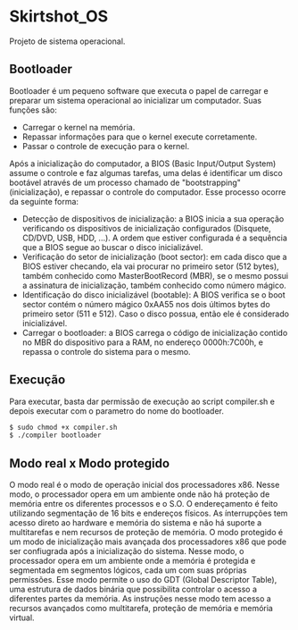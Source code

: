 # Skirtshot_OS
Projeto de sistema operacional.

## Bootloader
Bootloader é um pequeno software que executa o papel de carregar e preparar um sistema operacional ao inicializar um computador.
Suas funções são:
- Carregar o kernel na memória.
- Repassar informações para que o kernel execute corretamente.
- Passar o controle de execução para o kernel.

Após a inicialização do computador, a BIOS (Basic Input/Output System) assume o controle e faz algumas tarefas, uma delas é identificar um disco bootável através de um processo chamado de "bootstrapping" (inicialização), e repassar o controle do computador. Esse processo ocorre da seguinte forma:
- Detecção de dispositivos de inicialização: a BIOS inicia a sua operação verificando os dispositivos de inicialização configurados (Disquete, CD/DVD, USB, HDD, ...). A ordem que estiver configurada é a sequência que a BIOS segue ao buscar o disco inicializável.
- Verificação do setor de inicialização (boot sector): em cada disco que a BIOS estiver checando, ela vai procurar no primeiro setor (512 bytes), também conhecido como MasterBootRecord (MBR), se o mesmo possui a assinatura de inicialização, também conhecido como número mágico.
- Identificação do disco inicializável (bootable): A BIOS verifica se o boot sector contém o número mágico 0xAA55 nos dois últimos bytes do primeiro setor (511 e 512). Caso o disco possua, então ele é considerado inicializável.
- Carregar o bootloader: a BIOS carrega o código de inicialização contido no MBR do dispositivo para a RAM, no endereço 0000h:7C00h, e repassa o controle do sistema para o mesmo.

## Execução
Para executar, basta dar permissão de execução ao script compiler.sh e depois executar com o parametro do nome do bootloader.
```sh
$ sudo chmod +x compiler.sh
$ ./compiler bootloader
```

## Modo real x Modo protegido
O modo real é o modo de operação inicial dos processadores x86. Nesse modo, o processador opera em um ambiente onde não há proteção de memória entre os diferentes processos e o S.O. O endereçamento é feito utilizando segmentação de 16 bits e endereços físicos. As ínterrupções tem acesso direto ao hardware e memória do sistema e não há suporte a multitarefas e nem recursos de proteção de memória.
O modo protegido é um modo de inicialização mais avançada dos processadores x86 que pode ser confiugrada após a inicialização do sistema. Nesse modo, o processador opera em um ambiente onde a memória é protegida e segmentada em segmentos lógicos, cada um com suas próprias permissões. Esse modo permite o uso do GDT (Global Descriptor Table), uma estrutura de dados binária que possibilita controlar o acesso a diferentes partes da memória. As instruções nesse modo tem acesso a recursos avançados como multitarefa, proteção de memória e memória virtual.